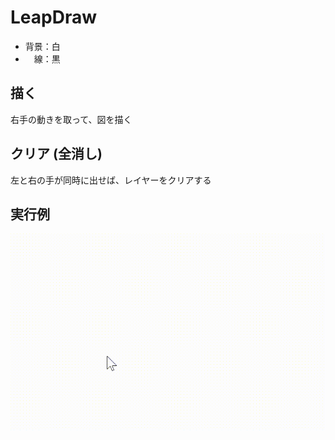 # LeapDraw
* 背景：白
* 　線：黒

## 描く
右手の動きを取って、図を描く

## クリア (全消し)
左と右の手が同時に出せば、レイヤーをクリアする

## 実行例
![gif](https://github.com/SkyoKen/leapDraw/blob/master/leapDraw-2019-06-21-13-45-06.gif)
